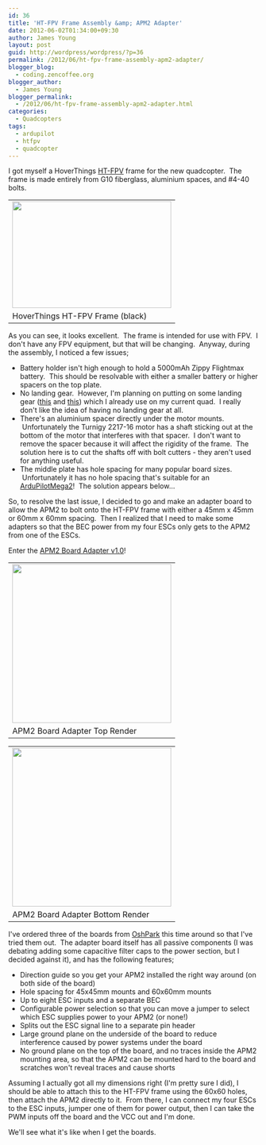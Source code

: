 ```yaml
---
id: 36
title: 'HT-FPV Frame Assembly &amp; APM2 Adapter'
date: 2012-06-02T01:34:00+09:30
author: James Young
layout: post
guid: http://wordpress/wordpress/?p=36
permalink: /2012/06/ht-fpv-frame-assembly-apm2-adapter/
blogger_blog:
  - coding.zencoffee.org
blogger_author:
  - James Young
blogger_permalink:
  - /2012/06/ht-fpv-frame-assembly-apm2-adapter.html
categories:
  - Quadcopters
tags:
  - ardupilot
  - htfpv
  - quadcopter
---
```

I got myself a HoverThings [HT-FPV](http://www.hoverthings.com/htfpvblack.html) frame for the new quadcopter.  The frame is made entirely from G10 fiberglass, aluminium spaces, and #4-40 bolts.

<table align="center" cellpadding="0" cellspacing="0">
  <tr>
    <td>
      <a href="https://i2.wp.com/4.bp.blogspot.com/-RBP5wudI6T0/T8lgVjcnlmI/AAAAAAAAACc/l8DqI_zc5g4/s1600/htfpv.jpg" imageanchor="1"><img border="0" height="215" src="https://i1.wp.com/4.bp.blogspot.com/-RBP5wudI6T0/T8lgVjcnlmI/AAAAAAAAACc/l8DqI_zc5g4/s320/htfpv.jpg?resize=320%2C215" width="320"  data-recalc-dims="1" /></a>
    </td>
  </tr>
  
  <tr>
    <td>
      HoverThings HT-FPV Frame (black)
    </td>
  </tr>
</table>

<div>
</div>

As you can see, it looks excellent.  The frame is intended for use with FPV.  I don't have any FPV equipment, but that will be changing.  Anyway, during the assembly, I noticed a few issues;



  * Battery holder isn't high enough to hold a 5000mAh Zippy Flightmax battery.  This should be resolvable with either a smaller battery or higher spacers on the top plate.
  * No landing gear.  However, I'm planning on putting on some landing gear ([this](http://www.hobbyking.com/hobbyking/store/uh_viewItem.asp?idProduct=10159) and [this](http://www.hobbyking.com/hobbyking/store/uh_viewItem.asp?idProduct=10160)) which I already use on my current quad.  I really don't like the idea of having no landing gear at all.
  * There's an aluminium spacer directly under the motor mounts.  Unfortunately the Turnigy 2217-16 motor has a shaft sticking out at the bottom of the motor that interferes with that spacer.  I don't want to remove the spacer because it will affect the rigidity of the frame.  The solution here is to cut the shafts off with bolt cutters - they aren't used for anything useful.
  * The middle plate has hole spacing for many popular board sizes.  Unfortunately it has no hole spacing that's suitable for an [ArduPilotMega2](http://code.google.com/p/arducopter/wiki/APM2board)!  The solution appears below...

So, to resolve the last issue, I decided to go and make an adapter board to allow the APM2 to bolt onto the HT-FPV frame with either a 45mm x 45mm or 60mm x 60mm spacing.  Then I realized that I need to make some adapters so that the BEC power from my four ESCs only gets to the APM2 from one of the ESCs.

Enter the [APM2 Board Adapter v1.0](http://code.google.com/p/zencoding-blog/source/browse/#svn%2Ftrunk%2Fschematics%2FAPM2_Adapter)!

<table align="center" cellpadding="0" cellspacing="0">
  <tr>
    <td>
      <a href="https://i1.wp.com/2.bp.blogspot.com/-YBWPP0ZEerQ/T8lgWwNcgBI/AAAAAAAAACo/AOzyXeHGFFU/s1600/top.png" imageanchor="1"><img border="0" height="320" src="https://i1.wp.com/2.bp.blogspot.com/-YBWPP0ZEerQ/T8lgWwNcgBI/AAAAAAAAACo/AOzyXeHGFFU/s320/top.png?resize=320%2C320" width="320"  data-recalc-dims="1" /></a>
    </td>
  </tr>
  
  <tr>
    <td>
      APM2 Board Adapter Top Render
    </td>
  </tr>
</table>



<table align="center" cellpadding="0" cellspacing="0">
  <tr>
    <td>
      <a href="https://i1.wp.com/1.bp.blogspot.com/-DsgoqOpCjKk/T8lgURImjtI/AAAAAAAAACY/_PDh_l7jSzg/s1600/bottom.png" imageanchor="1"><img border="0" height="320" src="https://i2.wp.com/1.bp.blogspot.com/-DsgoqOpCjKk/T8lgURImjtI/AAAAAAAAACY/_PDh_l7jSzg/s320/bottom.png?resize=320%2C320" width="320"  data-recalc-dims="1" /></a>
    </td>
  </tr>
  
  <tr>
    <td>
      APM2 Board Adapter Bottom Render
    </td>
  </tr>
</table>

I've ordered three of the boards from [OshPark](http://oshpark.com/) this time around so that I've tried them out.  The adapter board itself has all passive components (I was debating adding some capacitive filter caps to the power section, but I decided against it), and has the following features;

  * Direction guide so you get your APM2 installed the right way around (on both side of the board)
  * Hole spacing for 45x45mm mounts and 60x60mm mounts
  * Up to eight ESC inputs and a separate BEC
  * Configurable power selection so that you can move a jumper to select which ESC supplies power to your APM2 (or none!)
  * Splits out the ESC signal line to a separate pin header
  * Large ground plane on the underside of the board to reduce interference caused by power systems under the board
  * No ground plane on the top of the board, and no traces inside the APM2 mounting area, so that the APM2 can be mounted hard to the board and scratches won't reveal traces and cause shorts

Assuming I actually got all my dimensions right (I'm pretty sure I did), I should be able to attach this to the HT-FPV frame using the 60x60 holes, then attach the APM2 directly to it.  From there, I can connect my four ESCs to the ESC inputs, jumper one of them for power output, then I can take the PWM inputs off the board and the VCC out and I'm done.

We'll see what it's like when I get the boards.
